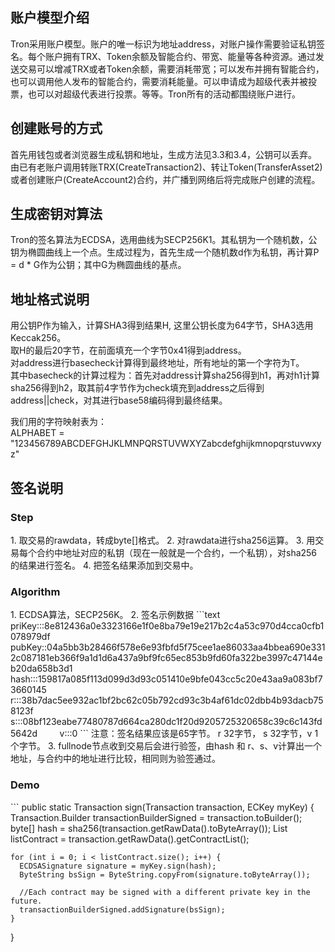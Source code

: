
## 账户模型介绍

Tron采用账户模型。账户的唯一标识为地址address，对账户操作需要验证私钥签名。每个账户拥有TRX、Token余额及智能合约、带宽、能量等各种资源。通过发送交易可以增减TRX或者Token余额，需要消耗带宽；可以发布并拥有智能合约，也可以调用他人发布的智能合约，需要消耗能量。可以申请成为超级代表并被投票，也可以对超级代表进行投票。等等。Tron所有的活动都围绕账户进行。

## 创建账号的方式  

首先用钱包或者浏览器生成私钥和地址，生成方法见3.3和3.4，公钥可以丢弃。  
由已有老账户调用转账TRX(CreateTransaction2)、转让Token(TransferAsset2)或者创建账户(CreateAccount2)合约，并广播到网络后将完成账户创建的流程。  

## 生成密钥对算法   
Tron的签名算法为ECDSA，选用曲线为SECP256K1。其私钥为一个随机数，公钥为椭圆曲线上一个点。生成过程为，首先生成一个随机数d作为私钥，再计算P = d * G作为公钥；其中G为椭圆曲线的基点。

## 地址格式说明  
用公钥P作为输入，计算SHA3得到结果H, 这里公钥长度为64字节，SHA3选用Keccak256。  
取H的最后20字节，在前面填充一个字节0x41得到address。  
对address进行basecheck计算得到最终地址，所有地址的第一个字符为T。  
其中basecheck的计算过程为：首先对address计算sha256得到h1，再对h1计算sha256得到h2，取其前4字节作为check填充到address之后得到address||check，对其进行base58编码得到最终结果。  

我们用的字符映射表为：  
ALPHABET = "123456789ABCDEFGHJKLMNPQRSTUVWXYZabcdefghijkmnopqrstuvwxyz"  

## 签名说明

<h3> Step </h3>
1.&nbsp;取交易的rawdata，转成byte[]格式。  
2.&nbsp;对rawdata进行sha256运算。  
3.&nbsp;用交易每个合约中地址对应的私钥（现在一般就是一个合约，一个私钥），对sha256的结果进行签名。  
4.&nbsp;把签名结果添加到交易中。  
<h3> Algorithm </h3>
1.&nbsp;ECDSA算法，SECP256K。  
2.&nbsp;签名示例数据    
```text    
    priKey:::8e812436a0e3323166e1f0e8ba79e19e217b2c4a53c970d4cca0cfb1078979df         
    pubKey::04a5bb3b28466f578e6e93fbfd5f75cee1ae86033aa4bbea690e3312c087181eb366f9a1d1d6a437a9bf9fc65ec853b9fd60fa322be3997c47144eb20da658b3d1         
    hash:::159817a085f113d099d3d93c051410e9bfe043cc5c20e43aa9a083bf73660145         
    r:::38b7dac5ee932ac1bf2bc62c05b792cd93c3b4af61dc02dbb4b93dacb758123f         
    s:::08bf123eabe77480787d664ca280dc1f20d9205725320658c39c6c143fd5642d         
    v:::0  
```   
注意：签名结果应该是65字节。 r 32字节， s 32字节，v 1个字节。  
3.&nbsp;fullnode节点收到交易后会进行验签，由hash 和 r、s、v计算出一个地址，与合约中的地址进行比较，相同则为验签通过。  
<h3> Demo </h3>
```
public static Transaction sign(Transaction transaction, ECKey myKey) {
    Transaction.Builder transactionBuilderSigned = transaction.toBuilder();
    byte[] hash = sha256(transaction.getRawData().toByteArray());
    List<Contract> listContract = transaction.getRawData().getContractList();

    for (int i = 0; i < listContract.size(); i++) {
      ECDSASignature signature = myKey.sign(hash);
      ByteString bsSign = ByteString.copyFrom(signature.toByteArray());
      
      //Each contract may be signed with a different private key in the future.
      transactionBuilderSigned.addSignature(bsSign);
    }
  }
```